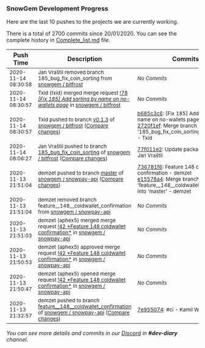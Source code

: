 
### SnowGem Development Progress

Here are the last 10 pushes to the projects we are currently working.

There is a total of 2700 commits since 20/01/2020. You can see the complete history in
 [Complete_list.md](Complete_list.md) file.

| Push Time | Description | Commits |
| --- | --- | --- |
| <sub>2020-11-14 08:30:58</sub> | <sub>Jan Vraštil removed branch 185_bug_fix_coin_sorting from [snowgem / bitfrost](https://gitlab.com/snowgem/bitfrost)</sub> | <sub>_No Commits_</sub> |
| <sub>2020-11-14 08:30:57</sub> | <sub>Txid (txid) merged merge request [!78 *[Fix 185] Add sorting by name on no-wallets page*](https://gitlab.com/snowgem/bitfrost/-/merge_requests/78) in [snowgem / bitfrost](https://gitlab.com/snowgem/bitfrost)</sub> | <sub>_No Commits_</sub> |
| <sub>2020-11-14 08:30:57</sub> | <sub>Txid pushed to branch [v0\.1\.3](https://gitlab.com/snowgem/bitfrost/commits/v0.1.3) of [snowgem / bitfrost](https://gitlab.com/snowgem/bitfrost) ([Compare changes](https://gitlab.com/snowgem/bitfrost/compare/5dba0de4211e9a0225b5d1030ec52d29d308ff89...2720f1ef53ddaaa98da718f7478549bf6373bbfe))</sub> | <sub>[b685c3c6](https://gitlab.com/snowgem/bitfrost/-/commit/b685c3c641bb469e84094671896f2248fb139f9f): [Fix 185] Add sorting by name on no-wallets page - Jan Vraštil<br>[2720f1ef](https://gitlab.com/snowgem/bitfrost/-/commit/2720f1ef53ddaaa98da718f7478549bf6373bbfe): Merge branch '185_bug_fix_coin_sorting' into 'v0.1.3' - Txid</sub> |
| <sub>2020-11-14 08:06:27</sub> | <sub>Jan Vraštil pushed to branch [185\_bug\_fix\_coin\_sorting](https://gitlab.com/snowgem/bitfrost/commits/185_bug_fix_coin_sorting) of [snowgem / bitfrost](https://gitlab.com/snowgem/bitfrost) ([Compare changes](https://gitlab.com/snowgem/bitfrost/compare/4a4cbf87c294e08b906b8abd17c30db774fce16d...77f011e2e9899c525f59ef35e403a27b9b32b39d))</sub> | <sub>[77f011e2](https://gitlab.com/snowgem/bitfrost/-/commit/77f011e2e9899c525f59ef35e403a27b9b32b39d): Update package-lock.json - Jan Vraštil</sub> |
| <sub>2020-11-13 21:51:04</sub> | <sub>demzet pushed to branch [master](https://gitlab.com/snowgem/snowpay-api/commits/master) of [snowgem / snowpay\-api](https://gitlab.com/snowgem/snowpay-api) ([Compare changes](https://gitlab.com/snowgem/snowpay-api/compare/0b7f578d52d8ef0144cf62450e6444d6478b7274...e15578a49a9f094a4039eac81fccd7a39eaec101))</sub> | <sub>[736781f6](https://gitlab.com/snowgem/snowpay-api/-/commit/736781f6467cb4cecbad7e8c397e7c8b886ac721): Feature  148  coldwallet confirmation - demzet<br>[e15578a4](https://gitlab.com/snowgem/snowpay-api/-/commit/e15578a49a9f094a4039eac81fccd7a39eaec101): Merge branch 'feature__148__coldwallet_confirmation' into 'master' - demzet</sub> |
| <sub>2020-11-13 21:51:04</sub> | <sub>demzet removed branch feature__148__coldwallet_confirmation from [snowgem / snowpay\-api](https://gitlab.com/snowgem/snowpay-api)</sub> | <sub>_No Commits_</sub> |
| <sub>2020-11-13 21:51:03</sub> | <sub>demzet (aphex5) merged merge request [\!42 \*Feature  148  coldwallet confirmation\*](https://gitlab.com/snowgem/snowpay-api/-/merge_requests/42) in [snowgem / snowpay\-api](https://gitlab.com/snowgem/snowpay-api)</sub> | <sub>_No Commits_</sub> |
| <sub>2020-11-13 21:50:53</sub> | <sub>demzet (aphex5) approved merge request [\!42 \*Feature  148  coldwallet confirmation\*](https://gitlab.com/snowgem/snowpay-api/-/merge_requests/42) in [snowgem / snowpay\-api](https://gitlab.com/snowgem/snowpay-api)</sub> | <sub>_No Commits_</sub> |
| <sub>2020-11-13 21:50:47</sub> | <sub>demzet (aphex5) opened merge request [\!42 \*Feature  148  coldwallet confirmation\*](https://gitlab.com/snowgem/snowpay-api/-/merge_requests/42) in [snowgem / snowpay\-api](https://gitlab.com/snowgem/snowpay-api)</sub> | <sub>_No Commits_</sub> |
| <sub>2020-11-13 21:32:57</sub> | <sub>demzet pushed to branch [feature\_\_148\_\_coldwallet\_confirmation](https://gitlab.com/snowgem/snowpay-api/commits/feature__148__coldwallet_confirmation) of [snowgem / snowpay\-api](https://gitlab.com/snowgem/snowpay-api) ([Compare changes](https://gitlab.com/snowgem/snowpay-api/compare/6c4719a8cc069b0fa66b59ac57159bde3367e6ae...7e95507443623c8f589b7b1537697094a6f9850c))</sub> | <sub>[7e955074](https://gitlab.com/snowgem/snowpay-api/-/commit/7e95507443623c8f589b7b1537697094a6f9850c): #ci - Kamil Wojciechowski</sub> |

_You can see more details and commits in our [Discord](https://discord.gg/zumGnbg) in **#dev-diary** channel._

